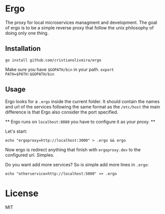 # Ergo

The proxy for local microservices managment and development.
The goal of ergo is to be a simple reverse proxy that follow the unix philosophy of doing only one thing.

## Installation

```
go install github.com/cristianoliveira/ergo
```
Make sure you have `$GOPATH/bin` in your path. `export PATH=$PATH:$GOPATH/bin`

## Usage

Ergo looks for a `.ergo` inside the current folder. It should contain the names and
url of the services following the same format as the `/etc/host` the main difference
is that Ergo also consider the port specified.

** Ergo runs on `localhost:8080` you have to configure it as your proxy. **

Let's start:
```
echo "ergoproxy=http://localhost:3000" > .ergo && ergo
```
Now ergo is redirect anything that finish with `ergoproxy.dev` to the configured
url. Simples.

Do you want add more services? So is simple add more lines in `.ergo`:
```
echo "otherservice=http://localhost:5000" >> .ergo
```

# License

MIT
